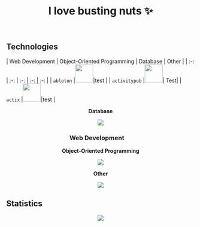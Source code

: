 <h1 align="center">I love busting nuts ✨</h1>
<br>


<h2>Technologies</h2>

| Web Development | Object-Oriented Programming | Database | Other |
| :-: | :-: | :-: | :-: | :-: |
|     `ableton`      |<img src="./icons/Ableton-Dark.svg" width="48">|test |
|   `activitypub`    |<img src="./icons/ActivityPub-Dark.svg" width="48">| Test|
|      `actix`       |<img src="https://skillicons.dev/icons?i=cs" height="48"/>|test |


<div align="center">
  
  <b>Database</b>
    
  <img src="https://skillicons.dev/icons?i=mysql"/>
  
  <h3>Web Development <img height="16px" src="https://skillicons.dev/icons?i=html,css,js,nodejs"/></h3>
  
  <b>Object-Oriented Programming</b>
    
  <img src="https://skillicons.dev/icons?i=cs"/>
  
  <b>Other</b>
    
  <img src="https://skillicons.dev/icons?i=java"/>

</div>


## Statistics
<div align="center">
<img src="http://github-profile-summary-cards.vercel.app/api/cards/profile-details?username=deltagamingch&theme=tokyonight"/>
</div>
